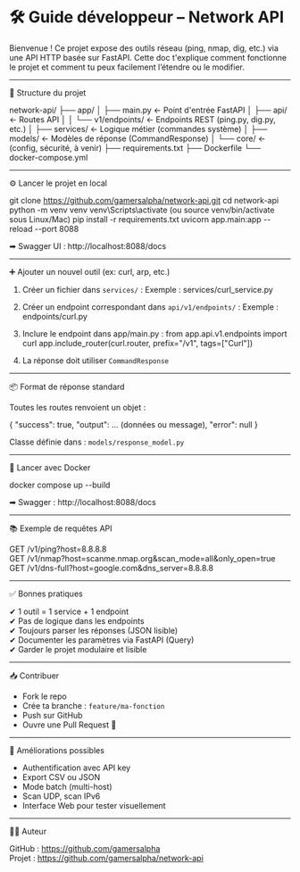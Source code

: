 # 🛠️ Guide développeur – Network API

Bienvenue ! Ce projet expose des outils réseau (ping, nmap, dig, etc.) via une API HTTP basée sur FastAPI.
Cette doc t'explique comment fonctionne le projet et comment tu peux facilement l’étendre ou le modifier.

------------------------------------------------------------
📁 Structure du projet

network-api/
├── app/
│   ├── main.py                ← Point d'entrée FastAPI
│   ├── api/                   ← Routes API
│   │   └── v1/endpoints/      ← Endpoints REST (ping.py, dig.py, etc.)
│   ├── services/              ← Logique métier (commandes système)
│   ├── models/                ← Modèles de réponse (CommandResponse)
│   └── core/                  ← (config, sécurité, à venir)
├── requirements.txt
├── Dockerfile
└── docker-compose.yml

------------------------------------------------------------
⚙️ Lancer le projet en local

git clone https://github.com/gamersalpha/network-api.git
cd network-api
python -m venv venv
venv\Scripts\activate     (ou source venv/bin/activate sous Linux/Mac)
pip install -r requirements.txt
uvicorn app.main:app --reload --port 8088

➡ Swagger UI : http://localhost:8088/docs

------------------------------------------------------------
➕ Ajouter un nouvel outil (ex: curl, arp, etc.)

1. Créer un fichier dans `services/` :
   Exemple : services/curl_service.py

2. Créer un endpoint correspondant dans `api/v1/endpoints/` :
   Exemple : endpoints/curl.py

3. Inclure le endpoint dans app/main.py :
   from app.api.v1.endpoints import curl
   app.include_router(curl.router, prefix="/v1", tags=["Curl"])

4. La réponse doit utiliser `CommandResponse`

------------------------------------------------------------
📦 Format de réponse standard

Toutes les routes renvoient un objet :

{
  "success": true,
  "output": ... (données ou message),
  "error": null
}

Classe définie dans : `models/response_model.py`

------------------------------------------------------------
🐳 Lancer avec Docker

docker compose up --build

➡ Swagger : http://localhost:8088/docs

------------------------------------------------------------
📚 Exemple de requêtes API

GET /v1/ping?host=8.8.8.8  
GET /v1/nmap?host=scanme.nmap.org&scan_mode=all&only_open=true  
GET /v1/dns-full?host=google.com&dns_server=8.8.8.8  

------------------------------------------------------------
✅ Bonnes pratiques

✔ 1 outil = 1 service + 1 endpoint  
✔ Pas de logique dans les endpoints  
✔ Toujours parser les réponses (JSON lisible)  
✔ Documenter les paramètres via FastAPI (Query)  
✔ Garder le projet modulaire et lisible

------------------------------------------------------------
📥 Contribuer

- Fork le repo
- Crée ta branche : `feature/ma-fonction`
- Push sur GitHub
- Ouvre une Pull Request 🚀

------------------------------------------------------------
🧠 Améliorations possibles

- Authentification avec API key
- Export CSV ou JSON
- Mode batch (multi-host)
- Scan UDP, scan IPv6
- Interface Web pour tester visuellement

------------------------------------------------------------
👨‍💻 Auteur

GitHub : https://github.com/gamersalpha  
Projet : https://github.com/gamersalpha/network-api
